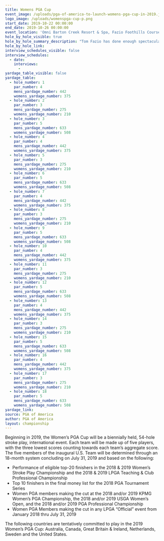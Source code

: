 ```yaml
---
title: Womens PGA Cup
event_image: /uploads/pga-of-america-to-launch-womens-pga-cup-in-2019.jpg
logo_image: /uploads/womenspga-cup-p.png
start_date: 2019-10-22 00:00:00
end_date: 2019-10-26 00:00:00
event_location: 'Omni Barton Creek Resort & Spa, Fazio Foothills Course'
hole_by_hole_visible: true
hole_by_hole_summary_description: "Tom Fazio has done enough spectacular golf courses that, like a proud father, he doesn’t pick out favorites, at least publicly. But it didn’t take him long to realize when he first stepped on the Barton Creek property, he was standing on special ground. “People ask me all the time if I can see a hole or course when I’m out for the first time,” Fazio recalled of his first visit to Barton Creek for what would be his initial Texas course. “I didn’t envision this course, but I knew it would be a dramatic site.”\n\t\nHis insight and perseverance paid off as the Foothills Course has been chosen as the No. 1 Resort Course in Texas for multiple years, ranked as high as No. 4 in the U.S. The former site of the Champions Tour Legends of Golf tournament has gained honors aplenty since opening in 1986, and has wowed legions of golfers, pros and amateurs, from future presidents to thoroughly hooked hackers, with its beauty and challenge.\n\t\nThe Fazio Foothills course recently completed a full renovation in 2018 that included tree removal, new tee boxes and all bunkers being redone and even some redesigned. The Fazio team worked with Barton Creek Country Club to rejuvenate one of the most beautiful courses in the state.\n\t\nAt one time or another at least half of the holes at Fazio Foothills have been listed in a statewide survey as the prettiest or the toughest in Texas.\n\t\nForget about a signature hole, at Fazio Foothills, you have a signature course."
hole_by_hole_link:
interview_schedules_visible: false
interview_schedules:
  - date:
    interviews:
      -
yardage_table_visible: false
yardage_table:
  - hole_number: 1
    par_number: 4
    mens_yardage_number: 442
    womens_yardage_number: 375
  - hole_number: 2
    par_number: 3
    mens_yardage_number: 275
    womens_yardage_number: 210
  - hole_number: 3
    par_number: 5
    mens_yardage_number: 633
    womens_yardage_number: 508
  - hole_number: 4
    par_number: 4
    mens_yardage_number: 442
    womens_yardage_number: 375
  - hole_number: 5
    par_number: 3
    mens_yardage_number: 275
    womens_yardage_number: 210
  - hole_number: 6
    par_number: 5
    mens_yardage_number: 633
    womens_yardage_number: 508
  - hole_number: 7
    par_number: 4
    mens_yardage_number: 442
    womens_yardage_number: 375
  - hole_number: 8
    par_number: 3
    mens_yardage_number: 275
    womens_yardage_number: 210
  - hole_number: 9
    par_number: 5
    mens_yardage_number: 633
    womens_yardage_number: 508
  - hole_number: 10
    par_number: 4
    mens_yardage_number: 442
    womens_yardage_number: 375
  - hole_number: 11
    par_number: 3
    mens_yardage_number: 275
    womens_yardage_number: 210
  - hole_number: 12
    par_number: 5
    mens_yardage_number: 633
    womens_yardage_number: 508
  - hole_number: 13
    par_number: 4
    mens_yardage_number: 442
    womens_yardage_number: 375
  - hole_number: 14
    par_number: 3
    mens_yardage_number: 275
    womens_yardage_number: 210
  - hole_number: 15
    par_number: 5
    mens_yardage_number: 633
    womens_yardage_number: 508
  - hole_number: 16
    par_number: 4
    mens_yardage_number: 442
    womens_yardage_number: 375
  - hole_number: 17
    par_number: 3
    mens_yardage_number: 275
    womens_yardage_number: 210
  - hole_number: 18
    par_number: 5
    mens_yardage_number: 633
    womens_yardage_number: 508
yardage_link:
source: PGA of America
author: PGA of America
layout: championship
---
```


Beginning in 2019, the Women’s PGA Cup will be a biennially held, 54-hole stroke play, international event. Each team will be made up of five players, with the three lowest scores counting towards each team’s aggregate score. The five members of the inaugural U.S. Team will be determined through an 18-month system concluding on July 31, 2019 and based on the following:

* Performance of eligible top-20 finishers in the 2018 & 2019 Women’s Stroke Play Championship and the 2018 & 2019 LPGA Teaching & Club Professional Championship
* Top 10 finishers in the final money list for the 2018 PGA Tournament Series
* Women PGA members making the cut at the 2018 and/or 2019 KPMG Women’s PGA Championship, the 2018 and/or 2019 USGA Women’s Open, and the 2018 and/or 2019 PGA Professional Championship
* Women PGA Members making the cut in any LPGA “Official” event from January 2018 thru July 31, 2019

The following countries are tentatively committed to play in the 2019 Women’s PGA Cup: Australia, Canada, Great Britain & Ireland, Netherlands, Sweden and the United States.